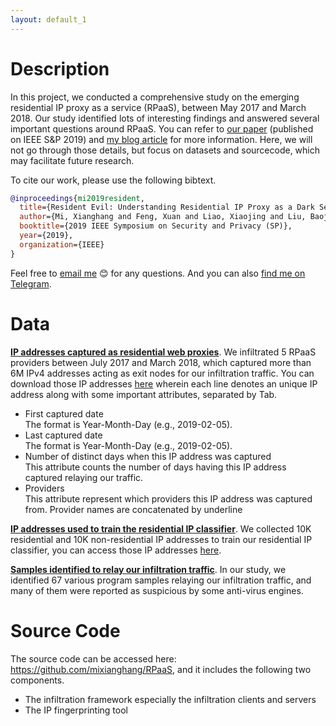 ```yaml
---
layout: default_1
---
```

# Description
In this project, we conducted a comprehensive study on the emerging residential IP proxy as a service (RPaaS), between May 2017 and March 2018. Our study identified lots of interesting findings and answered several important questions around RPaaS. 
You can refer to [our paper](https://mixianghang.github.io/pubs/rpaas.pdf) (published on IEEE S&P 2019) and [my blog article](https://medium.com/@xianghangmi/resident-evil-understanding-residential-ip-proxy-as-a-dark-service-dea9010a0e29?sk=1b84f109431dfd92a0c73ec101b21289) for more information. Here, we will not go through those details, but  focus on datasets and sourcecode, which may facilitate future research.

To cite our work, please use the following bibtext.
```bibtex
@inproceedings{mi2019resident,
  title={Resident Evil: Understanding Residential IP Proxy as a Dark Service},
  author={Mi, Xianghang and Feng, Xuan and Liao, Xiaojing and Liu, Baojun and Wang, XiaoFeng and Qian, Feng and Li, Zhou and Alrwais, Sumayah and Sun, Limin and Liu, Ying},
  booktitle={2019 IEEE Symposium on Security and Privacy (SP)},
  year={2019},
  organization={IEEE}
}
```

Feel free to [email me](mailto:xmi@iu.edu) :blush: for any questions. And you can also [find me on Telegram](https://t.me/mixianghang). 
<!--Furthermore, **[![Donate](https://img.shields.io/badge/Donate-PayPal-green.svg)](https://www.paypal.com/cgi-bin/webscr?cmd=_donations&business=TKKLW85SU99TU&currency_code=USD&source=url) will be very helpful to support my follow-up projects.**-->
# Data
**[IP addresses captured as residential web proxies](https://drive.google.com/file/d/1CFpWbn5NW1GRtzlB35tpdc3yGhQ9l1Hf/view?usp=sharing)**. We infiltrated 5 RPaaS providers between July 2017 and March 2018, which captured more than 6M IPv4 addresses acting as exit nodes for our infiltration traffic. You can download those IP addresses [here](https://drive.google.com/file/d/1CFpWbn5NW1GRtzlB35tpdc3yGhQ9l1Hf/view?usp=sharing) wherein each line denotes an unique IP address along with some important attributes, separated by Tab.
* First captured date  
  The format is Year-Month-Day (e.g., 2019-02-05).
* Last captured date  
  The format is Year-Month-Day (e.g., 2019-02-05).
* Number of distinct days when this IP address was captured  
  This attribute counts the number of days  having this IP address captured relaying our traffic.
* Providers  
  This attribute represent which providers this IP address was captured from. Provider names are concatenated by underline

**[IP addresses used to train the residential IP classifier](https://drive.google.com/open?id=14MglpY2dPunVL3ci4Q_rtgJObrFClc6V)**. We collected 10K residential and 10K non-residential IP addresses to train our residential IP classifier, you can access those IP addresses [here](https://drive.google.com/open?id=14MglpY2dPunVL3ci4Q_rtgJObrFClc6V).

**[Samples identified to relay our infiltration traffic](data/proxy_peer_sample_md5s.txt)**. In our study, we identified 67 various program samples relaying our infiltration traffic, and many of them were reported as suspicious by some anti-virus engines. 
# Source Code
The source code can be accessed here: https://github.com/mixianghang/RPaaS, and it includes the following two components.
* The infiltration framework especially the infiltration clients and servers
* The IP fingerprinting tool
